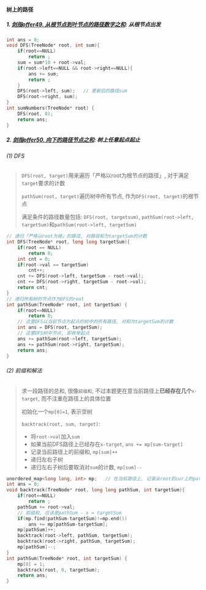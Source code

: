 #### 树上的路径

##### 1. [剑指offer49. 从根节点到叶节点的路径数字之和](/%E5%89%91%E6%8C%87offer/49.%20%E4%BB%8E%E6%A0%B9%E8%8A%82%E7%82%B9%E5%88%B0%E5%8F%B6%E8%8A%82%E7%82%B9%E7%9A%84%E8%B7%AF%E5%BE%84%E6%95%B0%E5%AD%97%E4%B9%8B%E5%92%8C.md): 从根节点出发

```CPP
int ans = 0;
void DFS(TreeNode* root, int sum){
    if(root==NULL)
        return ;
    sum = sum*10 + root->val;
    if(root->left==NULL && root->right==NULL){
        ans += sum;
        return ;
    }
    DFS(root->left, sum);   // 更新后的路径sum
    DFS(root->right, sum);
}
int sumNumbers(TreeNode* root) {
    DFS(root, 0);
    return ans;
}
```


##### 2. [剑指offer50. 向下的路径节点之和](/%E5%89%91%E6%8C%87offer/50.%20%E5%90%91%E4%B8%8B%E7%9A%84%E8%B7%AF%E5%BE%84%E8%8A%82%E7%82%B9%E4%B9%8B%E5%92%8C.md): 树上任意起点起止

###### (1) DFS

> `DFS(root, target)`用来遍历「严格以root为根节点的路径」, 对于满足`target`要求的计数
> 
> `pathSum(root, target)`遍历树中所有节点, 作为`DFS(root, target)`的根节点
> 
> 满足条件的路径数量包括: `DFS(root, targetsum)`, `pathSum(root->left, targetSum)`和`pathSum(root->left, targetSum)`

```CPP
// 递归「严格以root为根」的路径, 对路径和为targetSum的计数
int DFS(TreeNode* root, long long targetSum){
    if(root == NULL)
        return 0;
    int cnt = 0;
    if(root->val == targetSum)
        cnt++;
    cnt += DFS(root->left, targetSum - root->val);
    cnt += DFS(root->right, targetSum - root->val);
    return cnt;
}
// 递归所有树的节点作为DFS的root
int pathSum(TreeNode* root, int targetSum) {
    if(root==NULL)
        return 0;
    // 这里DFS以当前节点为起点的树中的所有路径, 对和为targetSum的计数
    int ans = DFS(root, targetSum);
    // 这里DFS树中节点, 即枚举起点
    ans += pathSum(root->left, targetSum);
    ans += pathSum(root->right, targetSum);
    return ans;
}
```

###### (2) 前缀和解法

> 求一段路径的总和, 很像`前缀和`, 不过本题更在意当前路径上**已经存在几个**`x-target`, 而不注重在路径上的具体位置
>
> 初始化一个`mp[0]=1`, 表示空树
> 
> `backtrack(root, sum, target)`:
> - 将`root->val`加入`sum`
> - 如果当前DFS路径上已经存在`x-target`, `ans += mp[sum-target]`
> - 记录当前路径上的前缀和, `mp[sum]++`
> - 递归左右子树
> - 递归左右子树后要取消对`sum`的计数, `mp[sum]--`

```CPP
unordered_map<long long, int> mp;   // 在当前路径上, 记录从root到cur上的pathSum出现的次数
int ans = 0;
void backtrack(TreeNode* root, long long pathSum, int targetSum){
    if(root==NULL)
        return ;
    pathSum += root->val;
    // 前缀和, 应该是pathSum - x = targetSum
    if(mp.find(pathSum-targetSum)!=mp.end())
        ans += mp[pathSum-targetSum];
    mp[pathSum]++;
    backtrack(root->left, pathSum, targetSum);
    backtrack(root->right, pathSum, targetSum);
    mp[pathSum]--;
}
int pathSum(TreeNode* root, int targetSum) {
    mp[0] = 1;
    backtrack(root, 0, targetSum);
    return ans;
}
```
